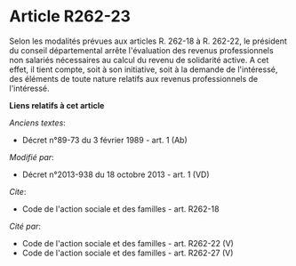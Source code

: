 # Article R262-23

Selon les modalités prévues aux articles R. 262-18 à R. 262-22, le président du conseil départemental arrête l'évaluation des
revenus professionnels non salariés nécessaires au calcul du revenu de solidarité active. A cet effet, il tient compte, soit
à son initiative, soit à la demande de l'intéressé, des éléments de toute nature relatifs aux revenus professionnels de
l'intéressé.

**Liens relatifs à cet article**

_Anciens textes_:

  - Décret n°89-73 du 3 février 1989 - art. 1 (Ab)

_Modifié par_:

  - Décret n°2013-938 du 18 octobre 2013 - art. 1 (VD)

_Cite_:

  - Code de l'action sociale et des familles - art. R262-18

_Cité par_:

  - Code de l'action sociale et des familles - art. R262-22 (V)
  - Code de l'action sociale et des familles - art. R262-27 (V)
